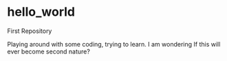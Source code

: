 # hello_world
First Repository

Playing around with some coding, trying to learn.
I am wondering If this will ever become second nature?
